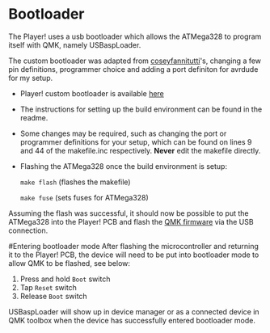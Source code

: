 # Bootloader

The Player! uses a usb bootloader which allows the ATMega328 to program itself with QMK, namely USBaspLoader.

The custom bootloader was adapted from [coseyfannitutti](https://github.com/coseyfannitutti)'s, changing a few pin definitions, programmer choice and adding a port definiton for avrdude for my setup. 

* Player! custom bootloader is available [here](https://github.com/Johnboysmooth/USBaspLoader)
* The instructions for setting up the build environment can be found in the readme.
* Some changes may be required, such as changing the port or programmer definitions for your setup, which can be found on lines 9 and 44 of the makefile.inc respectively. **Never** edit the makefile directly.
* Flashing the ATMega328 once the build environment is setup:

	```make flash``` (flashes the makefile)

	```make fuse``` (sets fuses for ATMega328)

Assuming the flash was successful, it should now be possible to put the ATMega328 into the Player! PCB and flash the [QMK firmware](https://github.com/Johnboysmooth/qmk_firmware/tree/master/keyboards/player) via the USB connection.

#Entering bootloader mode
After flashing the microcontroller and returning it to the Player! PCB, the device will need to be put into bootloader mode to allow QMK to be flashed, see below:

1. Press and hold ```Boot``` switch
2. Tap ```Reset``` switch
3. Release ```Boot``` switch

USBaspLoader will show up in device manager or as a connected device in QMK toolbox when the device has successfully entered bootloader mode.